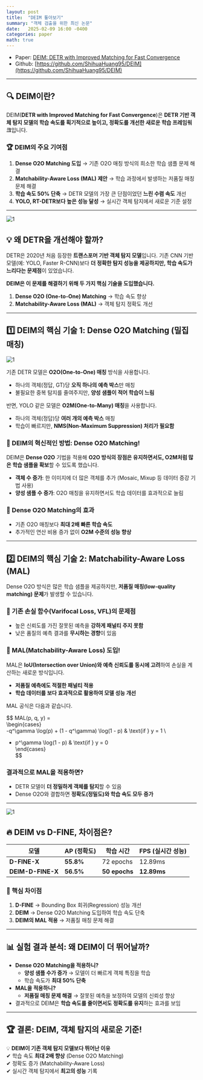 ```yaml
---
layout: post
title:  "DEIM 톺아보기"
summary: "객체 검출을 위한 최신 논문"
date:   2025-02-09 16:00 -0400
categories: paper
math: true
---
```


- Paper: [DEIM: DETR with Improved Matching for Fast Convergence](https://arxiv.org/abs/2412.04234)  
- Github: [https://github.com/ShihuaHuang95/DEIM](https://github.com/ShihuaHuang95/DEIM)  

---

## 🔍 DEIM이란?  
DEIM(**DETR with Improved Matching for Fast Convergence**)은 **DETR 기반 객체 탐지 모델의 학습 속도를 획기적으로 높이고, 정확도를 개선한 새로운 학습 프레임워크**입니다.  

### 🏆 DEIM의 주요 기여점  
1. **Dense O2O Matching 도입** → 기존 O2O 매칭 방식의 희소한 학습 샘플 문제 해결  
2. **Matchability-Aware Loss (MAL) 제안** → 학습 과정에서 발생하는 저품질 매칭 문제 해결  
3. **학습 속도 50% 단축** → DETR 모델의 가장 큰 단점이었던 **느린 수렴 속도** 개선  
4. **YOLO, RT-DETR보다 높은 성능 달성** → 실시간 객체 탐지에서 새로운 기준 설정  

---



![1](/assets/img/post_img/deim/1.PNG)



## 💡 왜 DETR을 개선해야 할까?  
DETR은 2020년 처음 등장한 **트랜스포머 기반 객체 탐지 모델**입니다. 기존 CNN 기반 모델(예: YOLO, Faster R-CNN)보다 **더 정확한 탐지 성능을 제공하지만, 학습 속도가 느리다는 문제점**이 있었습니다.  

**DEIM은 이 문제를 해결하기 위해 두 가지 핵심 기술을 도입했습니다.**  
1. **Dense O2O (One-to-One) Matching** → 학습 속도 향상  
2. **Matchability-Aware Loss (MAL)** → 객체 탐지 정확도 개선  

---

## 1️⃣ DEIM의 핵심 기술 1: Dense O2O Matching (밀집 매칭)  



![1](/assets/img/post_img/deim/2.PNG)



기존 DETR 모델은 **O2O(One-to-One) 매칭** 방식을 사용합니다.  
- 하나의 객체(정답, GT)당 **오직 하나의 예측 박스**만 매칭  
- 불필요한 중복 탐지를 줄여주지만, **양성 샘플이 적어 학습이 느림**  

반면, YOLO 같은 모델은 **O2M(One-to-Many) 매칭**을 사용합니다.  
- 하나의 객체(정답)당 **여러 개의 예측 박스** 매칭  
- 학습이 빠르지만, **NMS(Non-Maximum Suppression) 처리가 필요함**  

### 🔹 DEIM의 혁신적인 방법: Dense O2O Matching!  
DEIM은 **Dense O2O** 기법을 적용해 **O2O 방식의 장점은 유지하면서도, O2M처럼 많은 학습 샘플을 확보**할 수 있도록 했습니다.  
- **객체 수 증가**: 한 이미지에 더 많은 객체를 추가 (Mosaic, Mixup 등 데이터 증강 기법 사용)  
- **양성 샘플 수 증가**: O2O 매칭을 유지하면서도 학습 데이터를 효과적으로 늘림  

### 🔹 Dense O2O Matching의 효과  
- 기존 O2O 매칭보다 **최대 2배 빠른 학습 속도**  
- 추가적인 연산 비용 증가 없이 **O2M 수준의 성능 향상**  

---

## 2️⃣ DEIM의 핵심 기술 2: Matchability-Aware Loss (MAL)  

Dense O2O 방식은 많은 학습 샘플을 제공하지만, **저품질 매칭(low-quality matching) 문제**가 발생할 수 있습니다.  

### 🔹 기존 손실 함수(Varifocal Loss, VFL)의 문제점  
- 높은 신뢰도를 가진 잘못된 예측을 **강하게 패널티 주지 못함**  
- 낮은 품질의 예측 결과를 **무시하는 경향**이 있음  

### 🔹 MAL(Matchability-Aware Loss) 도입!  
MAL은 **IoU(Intersection over Union)와 예측 신뢰도를 동시에 고려**하여 손실을 계산하는 새로운 방식입니다.  
- **저품질 예측에도 적절한 패널티 적용**  
- **학습 데이터를 보다 효과적으로 활용하여 모델 성능 개선**  


MAL 공식은 다음과 같습니다.  

$$
MAL(p, q, y) =  
\begin{cases}  
-q^\gamma \log(p) + (1 - q^\gamma) \log(1 - p) & \text{if } y = 1 \\  
- p^\gamma \log(1 - p) & \text{if } y = 0  
\end{cases}  
$$

### 결과적으로 MAL을 적용하면?  
- DETR 모델이 **더 정밀하게 객체를 탐지**할 수 있음  
- Dense O2O와 결합하면 **정확도(정밀도)와 학습 속도 모두 증가**  

---



![1](/assets/img/post_img/deim/3.PNG)



## 🔥 DEIM vs D-FINE, 차이점은?  



| 모델 | AP (정확도) | 학습 시간 | FPS (실시간 성능) |  
|------|------------|----------|----------------|  
| **D-FINE-X** | **55.8%** | 72 epochs | 12.89ms |  
| **DEIM-D-FINE-X** | **56.5%** | **50 epochs** | **12.89ms** |  



### 📌 핵심 차이점  
1. **D-FINE** → Bounding Box 회귀(Regression) 성능 개선  
2. **DEIM** → Dense O2O Matching 도입하여 학습 속도 단축  
3. **DEIM의 MAL 적용** → 저품질 매칭 문제 해결  

---

## 📊 실험 결과 분석: 왜 DEIM이 더 뛰어날까?  
- **Dense O2O Matching을 적용하니?**  
  - **양성 샘플 수가 증가** → 모델이 더 빠르게 객체 특징을 학습  
  - 학습 속도가 **최대 50% 단축**  
- **MAL을 적용하니?**  
  - **저품질 매칭 문제 해결** → 잘못된 예측을 보정하여 모델의 신뢰성 향상  
- 결과적으로 DEIM은 **학습 속도를 줄이면서도 정확도를 유지**하는 효과를 보임  

---

## 🏆 결론: DEIM, 객체 탐지의 새로운 기준!  

💡 **DEIM이 기존 객체 탐지 모델보다 뛰어난 이유**  
✔ 학습 속도 **최대 2배 향상** (Dense O2O Matching)  
✔ 정확도 증가 (Matchability-Aware Loss)  
✔ 실시간 객체 탐지에서 **최고의 성능** 기록  
